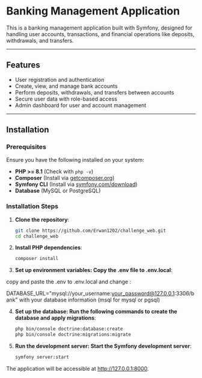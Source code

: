 # Banking Management Application

This is a banking management application built with Symfony, designed for handling user accounts, transactions, and financial operations like deposits, withdrawals, and transfers.

---

## Features

- User registration and authentication
- Create, view, and manage bank accounts
- Perform deposits, withdrawals, and transfers between accounts
- Secure user data with role-based access
- Admin dashboard for user and account management

---

## Installation

### Prerequisites

Ensure you have the following installed on your system:

- **PHP >= 8.1** (Check with `php -v`)
- **Composer** (Install via [getcomposer.org](https://getcomposer.org/))
- **Symfony CLI** (Install via [symfony.com/download](https://symfony.com/download))
- **Database** (MySQL or PostgreSQL)

### Installation Steps

1. **Clone the repository**:
   ```bash
   git clone https://github.com/Erwan1202/challenge_web.git
   cd challenge_web


2. **Install PHP dependencies**:
    ```bash
    composer install


3. **Set up environment variables: Copy the .env file to .env.local**:


copy and paste the .env to .env.local and change :


DATABASE_URL="mysql://your_username:your_password@127.0.0.1:3306/bank" with your database information (msql for mysql or pgsql)


4. **Set up the database: Run the following commands to create the database and apply migrations**:
    ```bash
    php bin/console doctrine:database:create
    php bin/console doctrine:migrations:migrate


5. **Run the development server: Start the Symfony development server**:
    ```bash
    symfony server:start


The application will be accessible at http://127.0.0.1:8000.


